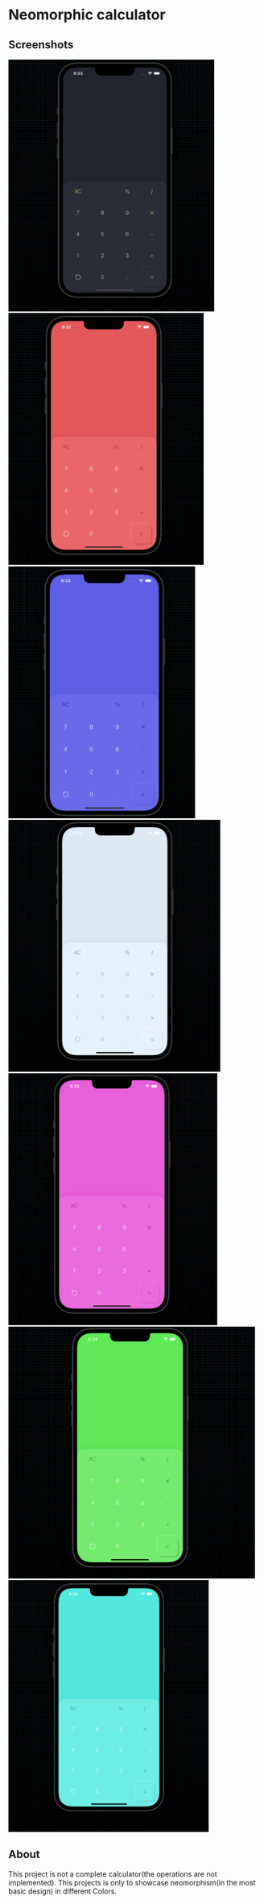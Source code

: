 # Neomorphic calculator
## Screenshots 

<img src="README/Images/dark.png" height="500">
<img src="README/Images/red.png" height="500">
<img src="README/Images/purple.png" height="500">
<img src="README/Images/light.png" height="500">
<img src="README/Images/pink.png" height="500">
<img src="README/Images/green.png" height="500">
<img src="README/Images/blue.png" height="500">

## About 
This project is not a complete calculator(the operations are not implemented). This projects is only to showcase neomorphism(in the most basic design) in different Colors.
